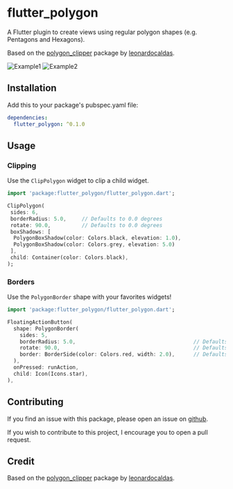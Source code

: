 # flutter_polygon
  
A Flutter plugin to create views using regular polygon shapes (e.g. Pentagons and Hexagons).

Based on the [polygon_clipper](https://pub.dev/packages/polygon_clipper) package by [leonardocaldas](https://github.com/leonardocaldas). 

![Example1](https://raw.githubusercontent.com/wietsebuseyne/flutter_polygon/doc/screenshot1.png)
![Example2](https://raw.githubusercontent.com/wietsebuseyne/flutter_polygon/doc/screenshot2.png)
  
## Installation  
Add this to your package's pubspec.yaml file:

```yaml
dependencies:
  flutter_polygon: ^0.1.0
```
  
## Usage

### Clipping

Use the `ClipPolygon` widget to clip a child widget.
``` dart
import 'package:flutter_polygon/flutter_polygon.dart';

ClipPolygon(  
 sides: 6, 
 borderRadius: 5.0,     // Defaults to 0.0 degrees
 rotate: 90.0,          // Defaults to 0.0 degrees
 boxShadows: [  
  PolygonBoxShadow(color: Colors.black, elevation: 1.0),
  PolygonBoxShadow(color: Colors.grey, elevation: 5.0)
 ],
 child: Container(color: Colors.black),
);
```  

### Borders

Use the `PolygonBorder` shape with your favorites widgets! 
``` dart
import 'package:flutter_polygon/flutter_polygon.dart';

FloatingActionButton(
  shape: PolygonBorder(
    sides: 5,
    borderRadius: 5.0,                                      // Defaults to 0.0 degrees
    rotate: 90.0,                                           // Defaults to 0.0 degrees
    border: BorderSide(color: Colors.red, width: 2.0),      // Defaults to BorderSide.none
  ),
  onPressed: runAction,
  child: Icon(Icons.star),
),
```

## Contributing

If you find an issue with this package, please open an issue on [github](https://github.com/wietsebuseyne/flutter_polygon).

If you wish to contribute to this project, I encourage you to open a pull request.

## Credit

Based on the [polygon_clipper](https://pub.dev/packages/polygon_clipper) package by [leonardocaldas](https://github.com/leonardocaldas).